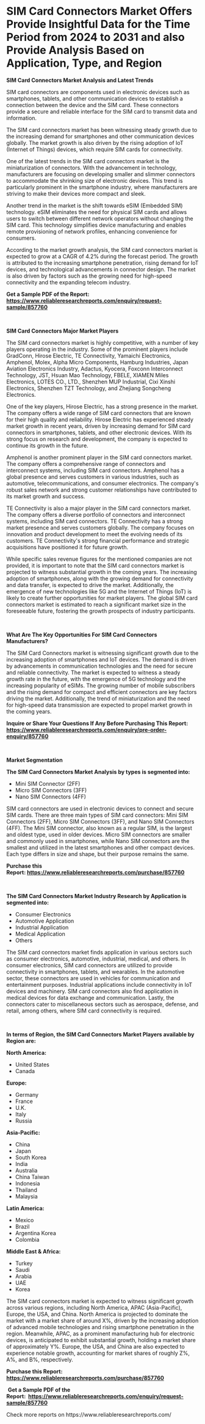<p><h1>SIM Card Connectors Market Offers Provide Insightful Data for the Time Period from 2024 to 2031 and also Provide Analysis Based on Application, Type, and Region</h1></p><p><strong>SIM Card Connectors Market Analysis and Latest Trends</strong></p>
<p><p>SIM card connectors are components used in electronic devices such as smartphones, tablets, and other communication devices to establish a connection between the device and the SIM card. These connectors provide a secure and reliable interface for the SIM card to transmit data and information.</p><p>The SIM card connectors market has been witnessing steady growth due to the increasing demand for smartphones and other communication devices globally. The market growth is also driven by the rising adoption of IoT (Internet of Things) devices, which require SIM cards for connectivity.</p><p>One of the latest trends in the SIM card connectors market is the miniaturization of connectors. With the advancement in technology, manufacturers are focusing on developing smaller and slimmer connectors to accommodate the shrinking size of electronic devices. This trend is particularly prominent in the smartphone industry, where manufacturers are striving to make their devices more compact and sleek.</p><p>Another trend in the market is the shift towards eSIM (Embedded SIM) technology. eSIM eliminates the need for physical SIM cards and allows users to switch between different network operators without changing the SIM card. This technology simplifies device manufacturing and enables remote provisioning of network profiles, enhancing convenience for consumers.</p><p>According to the market growth analysis, the SIM card connectors market is expected to grow at a CAGR of 4.2% during the forecast period. The growth is attributed to the increasing smartphone penetration, rising demand for IoT devices, and technological advancements in connector design. The market is also driven by factors such as the growing need for high-speed connectivity and the expanding telecom industry.</p></p>
<p><strong>Get a Sample PDF of the Report:&nbsp; <a href="https://www.reliableresearchreports.com/enquiry/request-sample/857760">https://www.reliableresearchreports.com/enquiry/request-sample/857760</a></strong></p>
<p>&nbsp;</p>
<p><strong>SIM Card Connectors Major Market Players</strong></p>
<p><p>The SIM card connectors market is highly competitive, with a number of key players operating in the industry. Some of the prominent players include GradConn, Hirose Electric, TE Connectivity, Yamaichi Electronics, Amphenol, Molex, Alpha Micro Components, Hamburg Industries, Japan Aviation Electronics Industry, Adactus, Kyocera, Foxconn Interconnect Technology, JST, Hsuan Mao Technology, FBELE, XIAMEN Miles Electronics, LOTES CO., LTD., Shenzhen MUP Industrial, Cixi Xinshi Electronics, Shenzhen TZT Technology, and Zhejiang Songcheng Electronics.</p><p>One of the key players, Hirose Electric, has a strong presence in the market. The company offers a wide range of SIM card connectors that are known for their high quality and reliability. Hirose Electric has experienced steady market growth in recent years, driven by increasing demand for SIM card connectors in smartphones, tablets, and other electronic devices. With its strong focus on research and development, the company is expected to continue its growth in the future.</p><p>Amphenol is another prominent player in the SIM card connectors market. The company offers a comprehensive range of connectors and interconnect systems, including SIM card connectors. Amphenol has a global presence and serves customers in various industries, such as automotive, telecommunications, and consumer electronics. The company's robust sales network and strong customer relationships have contributed to its market growth and success.</p><p>TE Connectivity is also a major player in the SIM card connectors market. The company offers a diverse portfolio of connectors and interconnect systems, including SIM card connectors. TE Connectivity has a strong market presence and serves customers globally. The company focuses on innovation and product development to meet the evolving needs of its customers. TE Connectivity's strong financial performance and strategic acquisitions have positioned it for future growth.</p><p>While specific sales revenue figures for the mentioned companies are not provided, it is important to note that the SIM card connectors market is projected to witness substantial growth in the coming years. The increasing adoption of smartphones, along with the growing demand for connectivity and data transfer, is expected to drive the market. Additionally, the emergence of new technologies like 5G and the Internet of Things (IoT) is likely to create further opportunities for market players. The global SIM card connectors market is estimated to reach a significant market size in the foreseeable future, fostering the growth prospects of industry participants.</p></p>
<p>&nbsp;</p>
<p><strong>What Are The Key Opportunities For SIM Card Connectors Manufacturers?</strong></p>
<p><p>The SIM Card Connectors market is witnessing significant growth due to the increasing adoption of smartphones and IoT devices. The demand is driven by advancements in communication technologies and the need for secure and reliable connectivity. The market is expected to witness a steady growth rate in the future, with the emergence of 5G technology and the increasing popularity of eSIMs. The growing number of mobile subscribers and the rising demand for compact and efficient connectors are key factors driving the market. Additionally, the trend of miniaturization and the need for high-speed data transmission are expected to propel market growth in the coming years.</p></p>
<p><strong>Inquire or Share Your Questions If Any Before Purchasing This Report: <a href="https://www.reliableresearchreports.com/enquiry/pre-order-enquiry/857760">https://www.reliableresearchreports.com/enquiry/pre-order-enquiry/857760</a></strong></p>
<p>&nbsp;</p>
<p><strong>Market Segmentation</strong></p>
<p><strong>The SIM Card Connectors Market Analysis by types is segmented into:</strong></p>
<p><ul><li>Mini SIM Connector (2FF)</li><li>Micro SIM Connectors (3FF)</li><li>Nano SIM Connectors (4FF)</li></ul></p>
<p><p>SIM card connectors are used in electronic devices to connect and secure SIM cards. There are three main types of SIM card connectors: Mini SIM Connectors (2FF), Micro SIM Connectors (3FF), and Nano SIM Connectors (4FF). The Mini SIM connector, also known as a regular SIM, is the largest and oldest type, used in older devices. Micro SIM connectors are smaller and commonly used in smartphones, while Nano SIM connectors are the smallest and utilized in the latest smartphones and other compact devices. Each type differs in size and shape, but their purpose remains the same.</p></p>
<p><strong>Purchase this Report:&nbsp;<a href="https://www.reliableresearchreports.com/purchase/857760">https://www.reliableresearchreports.com/purchase/857760</a></strong></p>
<p>&nbsp;</p>
<p><strong>The SIM Card Connectors Market Industry Research by Application is segmented into:</strong></p>
<p><ul><li>Consumer Electronics</li><li>Automotive Application</li><li>Industrial Application</li><li>Medical Application</li><li>Others</li></ul></p>
<p><p>The SIM card connectors market finds application in various sectors such as consumer electronics, automotive, industrial, medical, and others. In consumer electronics, SIM card connectors are utilized to provide connectivity in smartphones, tablets, and wearables. In the automotive sector, these connectors are used in vehicles for communication and entertainment purposes. Industrial applications include connectivity in IoT devices and machinery. SIM card connectors also find application in medical devices for data exchange and communication. Lastly, the connectors cater to miscellaneous sectors such as aerospace, defense, and retail, among others, where SIM card connectivity is required.</p></p>
<p>&nbsp;</p>
<p><strong>In terms of Region, the SIM Card Connectors Market Players available by Region are:</strong></p>
<p>
    <p> <strong> North America: </strong>
        <ul>
            <li>United States</li>
            <li>Canada</li>
        </ul>
        </p> 
    <p> <strong> Europe: </strong>
        <ul>
            <li>Germany</li>
            <li>France</li>
            <li>U.K.</li>
            <li>Italy</li>
            <li>Russia</li>
        </ul>
        </p> 
    <p> <strong> Asia-Pacific: </strong>
        <ul>
            <li>China</li>
            <li>Japan</li>
            <li>South Korea</li>
            <li>India</li>
            <li>Australia</li>
            <li>China Taiwan</li>
            <li>Indonesia</li>
            <li>Thailand</li>
            <li>Malaysia</li>
        </ul>
        </p> 
    <p> <strong> Latin America: </strong>
        <ul>
            <li>Mexico</li>
            <li>Brazil</li>
            <li>Argentina Korea</li>
            <li>Colombia</li>
        </ul>
        </p> 
    <p> <strong> Middle East & Africa: </strong>
        <ul>
            <li>Turkey</li>
            <li>Saudi</li>
            <li>Arabia</li>
            <li>UAE</li>
            <li>Korea</li>
        </ul>
    </p>
    </p>
<p><p>The SIM card connectors market is expected to witness significant growth across various regions, including North America, APAC (Asia-Pacific), Europe, the USA, and China. North America is projected to dominate the market with a market share of around X%, driven by the increasing adoption of advanced mobile technologies and rising smartphone penetration in the region. Meanwhile, APAC, as a prominent manufacturing hub for electronic devices, is anticipated to exhibit substantial growth, holding a market share of approximately Y%. Europe, the USA, and China are also expected to experience notable growth, accounting for market shares of roughly Z%, A%, and B%, respectively.</p></p>
<p><strong>Purchase this Report: <a href="https://www.reliableresearchreports.com/purchase/857760">https://www.reliableresearchreports.com/purchase/857760</a></strong></p>
<p>&nbsp;<strong>Get a Sample PDF of the Report:&nbsp;&nbsp;<a href="https://www.reliableresearchreports.com/enquiry/request-sample/857760">https://www.reliableresearchreports.com/enquiry/request-sample/857760</a></strong></p>
<p><strong></strong></p>
<p>Check more reports on https://www.reliableresearchreports.com/</p>